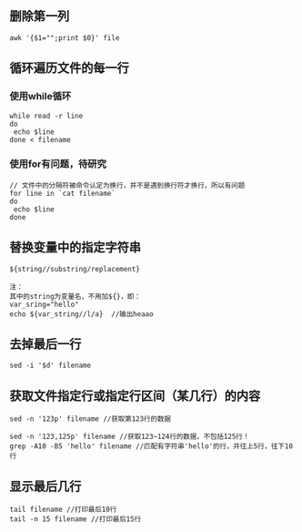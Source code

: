 ## 删除第一列
```
awk '{$1="";print $0}' file
```

## 循环遍历文件的每一行
### 使用while循环
```
while read -r line
do
 echo $line
done < filename
```
### 使用for有问题，待研究
```
// 文件中的分隔符被命令认定为换行，并不是遇到换行符才换行，所以有问题
for line in `cat filename`
do
 echo $line
done
```

## 替换变量中的指定字符串
```
${string//substring/replacement}

注：
其中的string为变量名，不用加${}，即：
var_sring="hello"
echo ${var_string//l/a}  //输出heaao
```
## 去掉最后一行
```
sed -i '$d' filename
```
## 获取文件指定行或指定行区间（某几行）的内容
```
sed -n '123p' filename //获取第123行的数据

sed -n '123,125p' filename //获取123~124行的数据，不包括125行！
grep -A10 -B5 'hello' filename //匹配有字符串'hello'的行，并往上5行，往下10行

```
## 显示最后几行
```
tail filename //打印最后10行
tail -n 15 filename //打印最后15行
```

